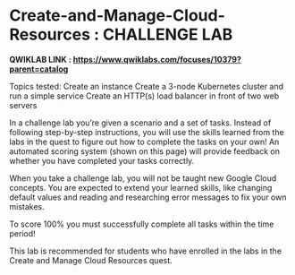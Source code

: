# Create-and-Manage-Cloud-Resources : CHALLENGE LAB 

**QWIKLAB LINK : https://www.qwiklabs.com/focuses/10379?parent=catalog**

Topics tested:  Create an instance  Create a 3-node Kubernetes cluster and run a simple service  Create an HTTP(s) load balancer in front of two web servers

In a challenge lab you’re given a scenario and a set of tasks. Instead of following step-by-step instructions, you will use the skills learned from the labs in the quest to figure out how to complete the tasks on your own! An automated scoring system (shown on this page) will provide feedback on whether you have completed your tasks correctly.

When you take a challenge lab, you will not be taught new Google Cloud concepts. You are expected to extend your learned skills, like changing default values and reading and researching error messages to fix your own mistakes.

To score 100% you must successfully complete all tasks within the time period!

This lab is recommended for students who have enrolled in the labs in the Create and Manage Cloud Resources quest.
